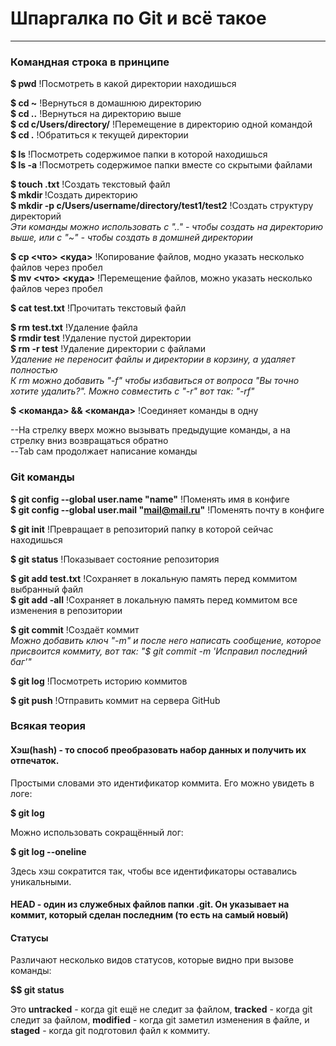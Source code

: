 # Шпаргалка по Git и всё такое
------------------------------------
### Командная строка в принципе

**$ pwd** !Посмотреть в какой директории находишься

**$ cd ~** !Вернуться в домашнюю директорию  
**$ cd ..** !Вернуться на директорию выше  
**$ cd c/Users/directory/** !Перемещение в директорию одной командой  
**$ cd .** !Обратиться к текущей директории  

**$ ls** !Посмотреть содержимое папки в которой находишься  
**$ ls -a** !Посмотреть содержимое папки вместе со скрытыми файлами  

**$ touch <test>.txt** !Создать текстовый файл  
**$ mkdir <test>** !Создать директорию  
**$ mkdir -p c/Users/username/directory/test1/test2** !Создать структуру директорий  
_Эти команды можно использовать с ".." - чтобы создать на директорию выше, или с "~" - чтобы создать в домшней директории_

**$ cp <что> <куда>** !Копирование файлов, модно указать несколько файлов через пробел  
**$ mv <что> <куда>** !Перемещение файлов, можно указать несколько файлов через пробел

**$ cat test.txt** !Прочитать текстовый файл

**$ rm test.txt** !Удаление файла  
**$ rmdir test** !Удаление пустой директории  
**$ rm -r test** !Удаление директории с файлами  
_Удаление не переносит файлы и директории в корзину, а удаляет полностью_  
_К rm можно добавить "-f" чтобы избавиться от вопроса "Вы точно хотите удалить?". Можно совместить с "-r" вот так: "-rf"_ 

**$ <команда> && <команда>** !Соединяет команды в одну

--На стрелку вверх можно вызывать предыдущие команды, а на стрелку вниз возвращаться обратно  
--Tab сам продолжает написание команды

### Git команды

**$ git config --global user.name "name"** !Поменять имя в конфиге  
**$ git config --global user.mail "mail@mail.ru"** !Поменять почту в конфиге

**$ git init** !Превращает в репозиторий папку в которой сейчас находишься

**$ git status** !Показывает состояние репозитория

**$ git add test.txt** !Сохраняет в локальную память перед коммитом выбранный файл  
**$ git add -all** !Сохраняет в локальную память перед коммитом все изменения в репозитории

**$ git commit** !Создаёт коммит  
_Можно добавить ключ "-m" и после него написать сообщение, которое присвоится коммиту, вот так: "$ git commit -m 'Исправил последний баг'"_

**$ git log** !Посмотреть историю коммитов

**$ git push** !Отправить коммит на сервера GitHub

### Всякая теория  

#### Хэш(hash) - то способ преобразовать набор данных и получить их отпечаток.  

Простыми словами это идентификатор коммита. Его можно увидеть в логе:  

**$ git log**  

Можно использовать сокращённый лог:  

**$ git log --oneline**  

Здесь хэш сократится так, чтобы все идентификаторы оставались уникальными.  

#### HEAD - один из служебных файлов папки __.git__. Он указывает на коммит, который сделан последним (то есть на самый новый)  

#### Статусы  

Различают несколько видов статусов, которые видно при вызове команды:  

**$$ git status**  

Это __untracked__ - когда git ещё не следит за файлом, __tracked__ - когда git следит за файлом, __modified__ - когда git заметил изменения в файле, и __staged__ - когда git подготовил файл к коммиту.